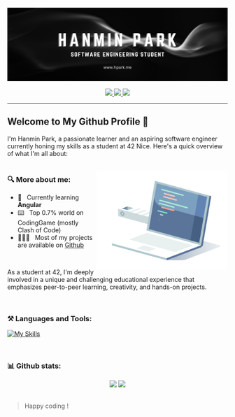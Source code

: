 ![banner](https://github.com/hanmpark/hanmpark/blob/main/assets/github_banner.webp)
<div align="center">
  <p>
    <a href="https://profile.intra.42.fr/users/hanmpark">
      <img src="https://badgen.net/badge/Born2Code/hanmpark/blue?cache=86400&icon=https://meta.intra.42.fr/images/42_logo.svg">
    </a>
    <a href="https://www.linkedin.com/in/hanmin-park-83239718b/">
      <img src="https://badgen.net/badge/LinkedIn/Hanmin Park/cyan?icon=chrome">
    </a>
    <a href="https://www.youtube.com/watch?v=BBJa32lCaaY">
      <img src="https://komarev.com/ghpvc/?username=hanmpark&color=blueviolet">
    </a>
  </p>
</div>

---

## Welcome to My Github Profile 👋

I'm Hanmin Park, a passionate learner and an aspiring software engineer currently honing my skills as a student at 42 Nice. Here's a quick overview of what I'm all about:
<br/>
<br/>

<img align="right" src="https://github.com/hanmpark/hanmpark/blob/main/assets/coding.gif" alt="computer with lines of code" width="300px">

### 🔍 More about me:
- 🌱 &nbsp; Currently learning **Angular**
- ⌨️ &nbsp; Top 0.7% world on CodingGame (mostly Clash of Code)
- 👨🏻‍💻 &nbsp; Most of my projects are available on [Github](https://github.com/hanmpark?tab=repositories)

<br/>

As a student at 42, I'm deeply involved in a unique and challenging educational experience that emphasizes peer-to-peer learning, creativity, and hands-on projects.

<br/>

### ⚒️ Languages and Tools:

[![My Skills](https://skillicons.dev/icons?i=c,cpp,js,python,react,html,css,figma,vscode,github,git,docker,vim)](https://skillicons.dev)

<br/>

### 📊 Github stats:

<div align="center">
	<img src="https://github-readme-stats.vercel.app/api?username=hanmpark&show_icons=true&theme=tokyonight&rank_icon=github">
	<img src="https://github-readme-stats.vercel.app/api/top-langs/?username=hanmpark&theme=tokyonight&layout=compact">
</div>

<br/>

> Happy coding !
